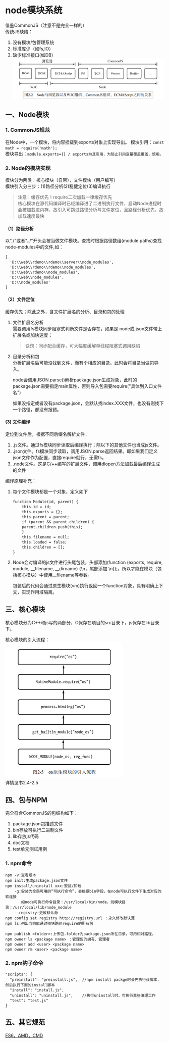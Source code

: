 # node模块系统  
借鉴CommonJS（注意不是完全一样的）  
传统JS缺陷：  
1. 没有模块/包管理系统  
2. 标准库少（如fs,IO）  
3. 缺少标准接口(如DB)  
![](1.png)  
## 一、Node模块  
### 1. CommonJS规范  
在Node中，一个模块，将内容挂载到exports对象上实现导出。
模块引用：`const math = require('math');`  
模块导出：`module.exports={} / exports为其引用，为防止引用变量覆盖覆盖，慎用。`  
### 2. Node的模块实现  
模块分为两类：核心模块（自带），文件模块（用户编写）  
模块引入分三步：(1)路径分析(2)稳健定位(3)编译执行  
> 注意：缓存优先！require二次加载一律缓存优先  
> 核心模块在源代码编译时已经编译进了二进制执行文件，启动Node进程时会被加载进内存，故引入可跳过路径分析与文件定位，且路径分析优先，故加载速度最快  
#### （1）路径分析  
以",/"或者"../"开头会被当做文件模块。查找时根据路径数组(module.paths)查找node-modules中的文件,如：  
```  
[
  'D:\\web\\rdemo\\rdemo\\server\\node_modules',
  'D:\\web\\rdemo\\rdemo\\node_modules',
  'D:\\web\\rdemo\\node_modules',
  'D:\\web\\node_modules',
  'D:\\node_modules'
]
```  
#### （2）文件定位  
缓存优先；除此之外，含文件扩展名的分析、目录和包的处理  
1. 文件扩展名分析  
   需要调用fs模块同步阻塞式判断文件是否存在，如果是.node或.json文件带上扩展名或加快速度；  
   > 诀窍：同步配合缓存，可大幅度缓解单线程阻塞式调用缺陷  
2. 目录分析和包  
   分析扩展名后可能没找到文件，而有个相应的目录。此时会将目录当做包导入。 
    
   node会调用JSON.parse()解析package.json生成对象，此时的package.json需要指定main属性，否则导入包需要require("具体到入口文件名")  
     
   如果没指定或者没有package.json，会默认找index.XXX文件，也没有则找下一个路径，都没有报错。  
#### (3) 文件编译  
定位到文件后，根据不同后缀名解析文件：  
1. .js文件。通过fs模块同步读取后编译执行；除以下的其他文件也当成js文件。  
2. .json文件。fs模块同步读取，调用JSON.parse返回结果。即如果我们定义json文件作为配置，直接require就行，无需fs。  
3. .node文件。这是C/++编写的扩展文件，调用dlopen方法加载最后编译生成的文件  
  
编译原理补充：  
1. 每个文件模块都是一个对象，定义如下  
    ```  
    function Module(id, parent) { 
        this.id = id; 
        this.exports = {}; 
        this.parent = parent; 
        if (parent && parent.children) { 
        parent.children.push(this); 
        } 
        this.filename = null; 
        this.loaded = false; 
        this.children = []; 
    }
    ```  
2. Node会对编译的js文件进行头尾包装，头部添加(function (exports, require, module, __filename, __dirname) {\n，尾部添加 \n});。所以才能在模块（包括核心模块）中使用__filename等参数。  
  
   包装后的代码会通过原生模块(vm)执行返回一个function对象，具有明确上下文，实现作用域隔离。  
## 三、核心模块  
核心模块分为C++和js写的两部分，C保存在项目的src目录下，js保存在lib目录下。  

核心模块的引入流程：  
![](2.png)  
详情见书2.4-2.5  
## 四、包与NPM  
完全符合CommonJS的包结构如下：  
1. package.json包描述文件  
2. bin存放可执行二进制文件  
3. lib存放js代码  
4. doc文档  
5. test单元测试用例  
### 1. npm命令  
```  
npm -v:查看版本  
npm init:生成package.json文件
npm install/uninstall xxx:安装/卸载  
    -g:安装为全局可用的“可执行命令”，会根据bin字段，在node可执行文件下生成对应的软连接
       如node可执行命令目录：/usr/local/bin/node，则模块目录：/usr/local/lib/node_module  
    --registry:更改默认源  
npm config set registry http://registry.url ：永久修改默认源
npm ls:列出当前能通过模块路径require的所有包

npm publish <folder>:上传包.folder为package.json所在目录，可用相对路径。
npm owner ls <package name> ：管理包的拥有、管理者
npm owner add <user> <package name>
npm owner rm <user> <package name>  
```  
### 2. npm钩子命令  
```  
"scripts": {
  "preinstall": "preinstall.js",  //npm install packge时会先执行该脚本，然后执行下面的install脚本
  "install": "install.js",
  "uninstall": "uninstall.js",    //执行uninstall时，可执行某些清理工作
  "test": "test.js"
} 
```  
## 五、其它规范  
[ES6，AMD，CMD](../../js/模块化.md)